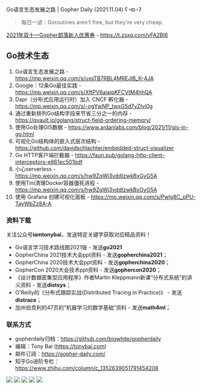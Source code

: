 Go语言生态发展之路 | Gopher Daily (2021.11.04) ʕ◔ϖ◔ʔ

>每日一谚：Goroutines aren't free, but they're very cheap.

[2021年双十一Gopher部落新人优惠券](https://t.zsxq.com/vFA2BI6) - https://t.zsxq.com/vFA2BI6

## Go技术生态

1. Go语言生态发展之路 - https://mp.weixin.qq.com/s/ussTB7RBL4MREJlB_K-4JA
2. Google：12条Go最佳实践 - https://mp.weixin.qq.com/s/XftPV6aiaiqKFCVtM4hhQA
3. Dapr（分布式应用运行时）加入 CNCF 孵化器 - https://mp.weixin.qq.com/s/-ogYwNP_twxG5d7yZIyi0g
4. 通过重新排列Go结构字段来节省三分之一的内存 - https://qvault.io/golang/struct-field-ordering-memory/
5. 使用Go处理GIS数据 - https://www.ardanlabs.com/blog/2021/11/gis-in-go.html
6. 可视化Go结构体的嵌入式层次结构 - https://github.com/davidschlachter/embedded-struct-visualizer
7. Go HTTP客户端拦截器 - https://faun.pub/golang-http-client-interceptors-e861ec501bdf
8. 小心serverless - https://mp.weixin.qq.com/s/hw9ZqWj3vddIzwkBxGyG5A
9. 使用Tini清理Docker容器僵死进程 - https://mp.weixin.qq.com/s/hw9ZqWj3vddIzwkBxGyG5A 
10. 使用 Grafana 创建可视化面板 - https://mp.weixin.qq.com/s/Pwlg8C_pPU-TayWbZz8A-A


### 资料下载

关注公众号**iamtonybai**，发送特定关键字获取对应精品资料！

* Go语言学习技术路线图2021版 - 发送**go2021**
* GopherChina 2021技术大会ppt资料 - 发送**gopherchina2021**；
* GopherChina 2020技术大会ppt资料 - 发送**gopherchina2020**；
* GopherCon 2020大会技术ppt资料 - 发送**gophercon2020**；
* 《设计数据密集型应用程序》作者Martin Kleppmann新课“分布式系统”的讲义资料 - 发送**distsys**；
* O'Reilly的《分布式跟踪实战(Distributed Tracing in Practice)》 - 发送**distrace**；
* 加州伯克利的47页的“机器学习的数学基础”资料 - 发送**math4ml**；

### 联系方式

* gopherdaily归档：https://github.com/bigwhite/gopherdaily
* 编辑：Tony Bai (https://tonybai.com)
* 邮件订阅：https://gopher-daily.com/
* 知乎Go进阶专栏：https://www.zhihu.com/column/c_1352639051791454208

![](https://mmbiz.qpic.cn/mmbiz_png/cH6WzfQ94mb54jsFJZ3Knmz8obUsf3PBShthmdSw5E01TcYmUReGkj0BWpxHak1HlnlzHvLmKax53YSGr7aNlA/0?wx_fmt=png)
![](https://mmbiz.qpic.cn/mmbiz_jpg/cH6WzfQ94mb54jsFJZ3Knmz8obUsf3PBDKyzaL44T9g1YiaYeujWa3QRrVC21SnO9h9qc2ia6ibyicc6LUdnD0ibymw/0?wx_fmt=jpeg)
![](https://mmbiz.qpic.cn/mmbiz_jpg/cH6WzfQ94mb54jsFJZ3Knmz8obUsf3PBVkLTWauQTKuwBfDjBzRvcPibRvN9xPCZyPDuz4oalon271El1nVHQNA/0?wx_fmt=jpeg)
![](https://mmbiz.qpic.cn/mmbiz_png/cH6WzfQ94mb54jsFJZ3Knmz8obUsf3PBIMyZScLjHJSVL4jnaGBSFYZNhRQEwdUoGsAISHfVKfCHhWPic8yY0Ow/0?wx_fmt=png)
![](https://mmbiz.qpic.cn/mmbiz_png/cH6WzfQ94mb54jsFJZ3Knmz8obUsf3PBrSoqeMvoWCticN2cpU64fJ0FYQdXJhP7ia7WRh8628uOAsQYeE2NibRRw/0?wx_fmt=png)


